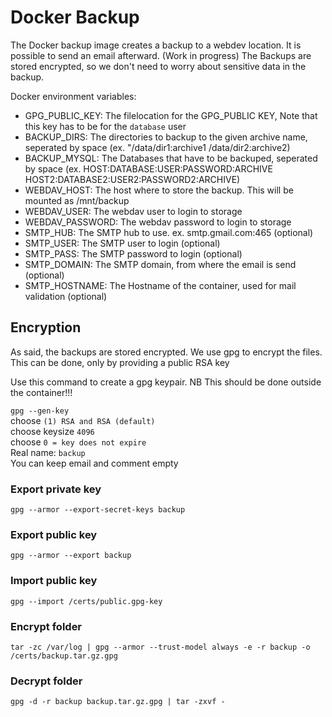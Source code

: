 # Docker Backup #


The Docker backup image creates a backup to a webdev location. It is possible to send an email afterward. (Work in progress)
The Backups are stored encrypted, so we don't need to worry about sensitive data in the backup.

Docker environment variables:
- GPG_PUBLIC_KEY: The filelocation for the GPG_PUBLIC KEY, Note that this key has to be for the `database` user
- BACKUP_DIRS: The directories to backup to the given archive name, seperated by space (ex. "/data/dir1:archive1 /data/dir2:archive2)
- BACKUP_MYSQL: The Databases that have to be backuped, seperated by space (ex. HOST:DATABASE:USER:PASSWORD:ARCHIVE HOST2:DATABASE2:USER2:PASSWORD2:ARCHIVE)
- WEBDAV_HOST: The host where to store the backup. This will be mounted as /mnt/backup
- WEBDAV_USER: The webdav user to login to storage
- WEBDAV_PASSWORD: The webdav password to login to storage
- SMTP_HUB: The SMTP hub to use. ex. smtp.gmail.com:465 (optional)
- SMTP_USER: The SMTP user to login (optional)
- SMTP_PASS: The SMTP password to login (optional)
- SMTP_DOMAIN: The SMTP domain, from where the email is send (optional)
- SMTP_HOSTNAME: The Hostname of the container, used for mail validation (optional)

## Encryption ##

As said, the backups are stored encrypted. We use gpg to encrypt the files. This can be done, only by providing a public RSA key

Use this command to create a gpg keypair. NB This should be done outside the container!!!

`gpg --gen-key`  
choose `(1) RSA and RSA (default)`  
choose keysize `4096`  
choose `0 = key does not expire`  
Real name: `backup`  
You can keep email and comment empty

### Export private key ###

`gpg --armor --export-secret-keys backup`

### Export public key ###

`gpg --armor --export backup`

### Import public key ###

`gpg --import /certs/public.gpg-key`

### Encrypt folder ###

`tar -zc /var/log | gpg --armor --trust-model always -e -r backup -o /certs/backup.tar.gz.gpg`

### Decrypt folder ###

`gpg -d -r backup backup.tar.gz.gpg | tar -zxvf -`
